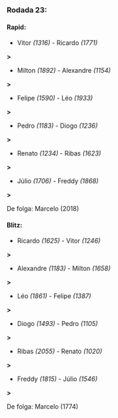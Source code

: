 ### Rodada 23:

#### Rapid:

* Vitor *(1316)*     -     Ricardo *(1771)*

 **>** 
* Milton *(1892)*     -     Alexandre *(1154)*

 **>** 
* Felipe *(1590)*     -     Léo *(1933)*

 **>** 
* Pedro *(1183)*     -     Diogo *(1236)*

 **>** 
* Renato *(1234)*     -     Ribas *(1623)*

 **>** 
* Júlio *(1706)*     -     Freddy *(1868)*

 **>** 

De folga: Marcelo (2018)

#### Blitz:

* Ricardo *(1625)*     -     Vitor *(1246)*

 **>** 
* Alexandre *(1183)*     -     Milton *(1658)*

 **>** 
* Léo *(1861)*     -     Felipe *(1387)*

 **>** 
* Diogo *(1493)*     -     Pedro *(1105)*

 **>** 
* Ribas *(2055)*     -     Renato *(1020)*

 **>** 
* Freddy *(1815)*     -     Júlio *(1546)*

 **>** 

De folga: Marcelo (1774)

